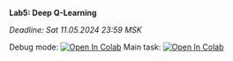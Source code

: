 **Lab5: Deep Q-Learning**

*Deadline: Sat 11.05.2024 23:59 MSK*


Debug mode: [![Open In Colab](https://colab.research.google.com/assets/colab-badge.svg)](https://colab.research.google.com/github/girafe-ai/ml-course/blob/24s_advanced/assignments/lab05_dqn/homework_pytorch_debug.ipynb)
Main task: [![Open In Colab](https://colab.research.google.com/assets/colab-badge.svg)](https://colab.research.google.com/github/girafe-ai/ml-course/blob/24s_advanced/assignments/lab05_dqn/homework_pytorch_main.ipynb)
